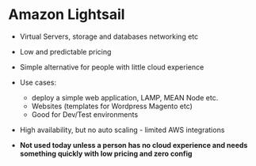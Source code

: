# Amazon Lightsail
- Virtual Servers, storage and databases networking etc
- Low and predictable pricing
- Simple alternative for people with little cloud experience
- Use cases: 
  - deploy a simple web application, LAMP, MEAN Node etc.
  - Websites (templates for Wordpress Magento etc)
  - Good for Dev/Test environments

- High availability, but no auto scaling - limited AWS integrations
- **Not used today unless a person has no cloud experience and needs something quickly with low pricing and zero config**

